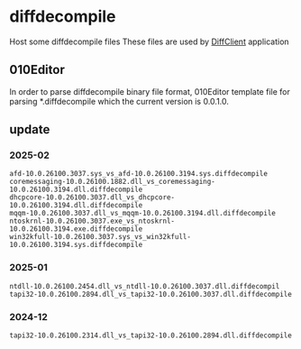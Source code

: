 # diffdecompile

Host some diffdecompile files
These files are used by [DiffClient](https://github.com/bopin2020/DiffClient/) application



## 010Editor

In order to parse diffdecompile binary file format, 010Editor template file for parsing *.diffdecompile  which the current version is 0.0.1.0.



## update

### 2025-02

```
afd-10.0.26100.3037.sys_vs_afd-10.0.26100.3194.sys.diffdecompile
coremessaging-10.0.26100.1882.dll_vs_coremessaging-10.0.26100.3194.dll.diffdecompile
dhcpcore-10.0.26100.3037.dll_vs_dhcpcore-10.0.26100.3194.dll.diffdecompile
mqqm-10.0.26100.3037.dll_vs_mqqm-10.0.26100.3194.dll.diffdecompile
ntoskrnl-10.0.26100.3037.exe_vs_ntoskrnl-10.0.26100.3194.exe.diffdecompile
win32kfull-10.0.26100.3037.sys_vs_win32kfull-10.0.26100.3194.sys.diffdecompile
```

### 2025-01

```
ntdll-10.0.26100.2454.dll_vs_ntdll-10.0.26100.3037.dll.diffdecompil
tapi32-10.0.26100.2894.dll_vs_tapi32-10.0.26100.3037.dll.diffdecompile
```

### 2024-12
```
tapi32-10.0.26100.2314.dll_vs_tapi32-10.0.26100.2894.dll.diffdecompile
```


















